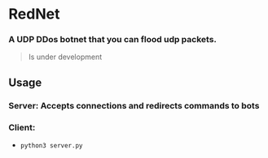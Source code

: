 # **RedNet**

### A UDP DDos botnet that you can flood udp packets.
> Is under development

## Usage

### Server: Accepts connections and redirects commands to bots

### Client: 
- ``` python3 server.py ```

